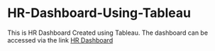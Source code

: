 # HR-Dashboard-Using-Tableau
This is HR Dashboard Created using Tableau.
The dashboard can be accessed via the link [HR Dashboard](https://public.tableau.com/app/profile/gilbert.tarus/viz/HR_Dashboard_17503687342180/HRSummary)
